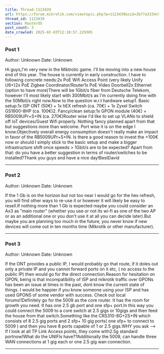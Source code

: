 ```yaml
---
title: Thread-1123439
url: https://forum.mikrotik.com/viewtopic.php?p=1123439&sid=3b77a3334c914448dbbc02bfdff4c3aa#p1123439
thread_id: 1123439
section: RouterOS
post_count: 3
date_crawled: 2025-02-03T12:10:57.229305
---
```


### Post 1
Author: Unknown
Date: Unknown

Hi guys,I'm very new in the Miktrotic game. I'll be moving into a new house end of this year. The house is currently in early construction. I have to following concrete needs:2x PoE Wifi Access Point (very likely Unify U6+)2x PoE Zigbee Coordinator/Router1x PoE Video Doorbell2x Ethernet (option to have more)There will be 1Gbit/s fiber from Deutsche Telekom, however I'll most likely start with 300Mbit/s as I'm currently doing fine with the 50Mbit/s right now.Now to the question w.r.t hardware setup1. Basic setup:1x ISP ONT (50€) + 1x hEX refresh (ca. 70€) + 1x Zyxel Switch GS1900-8HP (ca. 100€)2. Fancy/clean setup:1x GPON module (40€) + RB5009UPr+S+IN (ca. 270€)Router wise I'd like to set up VLANs to shield off IoT devices/Guest Wifi properly. Nothing fancy planned apart from that but suggestions more than welcome. Port wise it is on the edge I know.Objectively overall energy consumption doesn't really make an impact in favor of the RB5009UPr+S+IN. Is there a good reason to invest the +100€ now or should I simply stick to the basic setup and make a bigger infrastructure shift once speeds > 1Gbit/s are to be expected? Apart from that: do you have a better suggestion in terms of router/switches to be installed?Thank you guys and have a nice day!BestDavid

---
### Post 2
Author: Unknown
Date: Unknown

If the 1 Gb is on the horizon but not too near I would go for the hex refresh, you will find other ways to re-use it or however it will likely be easy to resell.If nothing more than 1 Gb is expected maybe you could consider an Ax3 as "main router" (whether you use or not its wi-fi as one of the two AP or as an additional one or you don't use it at all you can decide later).But maybe you are planning too much in the future, you never know if new devices will come out in ten months time (Mikrotik or other manufacturer).

---
### Post 3
Author: Unknown
Date: Unknown

If the ONT provides a public IP, I would probably go that route, if it doles out only a private IP and you cannot forward ports on it etc,  ( no access to the public IP)  then would go for the direct connection.Reason for hesitation on GPON, being is that incompatibility of ISP and mikrotik traffic over GPONs has been an issue at times in the past, dont know the current state of things.  I would be happier if you know someone using your ISP and has used GPONS of some vendor with success.  Check out local forums!!Definitely go for the 5009 as the core router.  It has the room for growth you need.   It has one 2.5 gb port and  one sfp+ port.In this way you could connect the 5009 to a core switch at 2.5 gigs or 10gigs and then feed the house from that switch.Something like the CRS310-8G+2S+IN  which consists of 8 2.5 gig ports and 2 sfp+ 10 gig ports( one sfp+  to connect to 5009 ) and then you have 8 ports capable of 1 or 2.5 gigs.WHY you ask -->   If I look at all TP Link Access points, they come with2.5g standard portnow!What do the UNIFIs have??Additionally the 5009, can handle three WAN connections at 1 gig each or one 2.5 gig wan connection.

---
